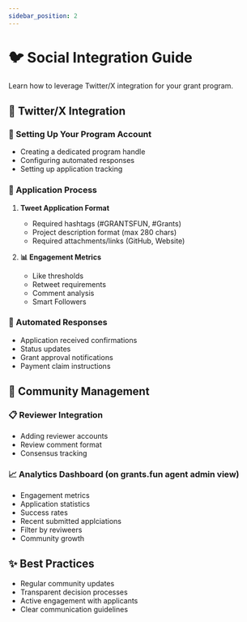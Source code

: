 ```yaml
---
sidebar_position: 2
---
```


# 🐦 Social Integration Guide

Learn how to leverage Twitter/X integration for your grant program.

## 🔗 Twitter/X Integration

### 🎯 Setting Up Your Program Account
- Creating a dedicated program handle
- Configuring automated responses
- Setting up application tracking

### 📝 Application Process
1. **Tweet Application Format**
   - Required hashtags (#GRANTSFUN, #Grants)
   - Project description format (max 280 chars)
   - Required attachments/links (GitHub, Website)

2. **📊 Engagement Metrics**
   - Like thresholds
   - Retweet requirements
   - Comment analysis
   - Smart Followers

### 🤖 Automated Responses
- Application received confirmations
- Status updates
- Grant approval notifications
- Payment claim instructions

## 👥 Community Management

### 📋 Reviewer Integration
- Adding reviewer accounts
- Review comment format
- Consensus tracking

### 📈 Analytics Dashboard (on grants.fun agent admin view)
- Engagement metrics
- Application statistics
- Success rates
- Recent submitted applciations
- Filter by reviweers
- Community growth

## ✨ Best Practices
- Regular community updates
- Transparent decision processes
- Active engagement with applicants
- Clear communication guidelines